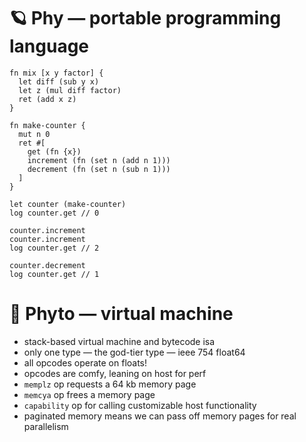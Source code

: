 
# 🪐 Phy — portable programming language

```wisp
fn mix [x y factor] {
  let diff (sub y x)
  let z (mul diff factor)
  ret (add x z)
}

fn make-counter {
  mut n 0
  ret #[
    get (fn {x})
    increment (fn (set n (add n 1)))
    decrement (fn (set n (sub n 1)))
  ]
}

let counter (make-counter)
log counter.get // 0

counter.increment
counter.increment
log counter.get // 2

counter.decrement
log counter.get // 1
```

# 🦠 Phyto — virtual machine
- stack-based virtual machine and bytecode isa
- only one type — the god-tier type — ieee 754 float64
- all opcodes operate on floats!
- opcodes are comfy, leaning on host for perf
- `memplz` op requests a 64 kb memory page
- `memcya` op frees a memory page
- `capability` op for calling customizable host functionality
- paginated memory means we can pass off memory pages for real parallelism


